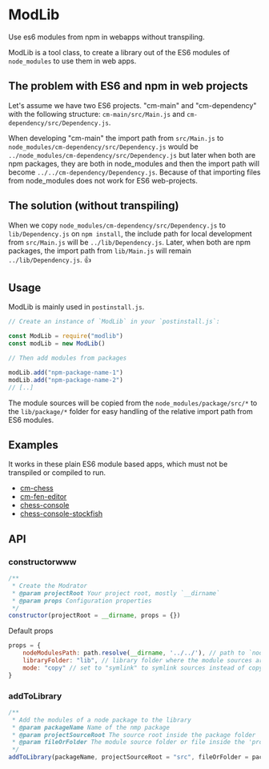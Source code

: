 # ModLib

Use es6 modules from npm in webapps without transpiling.

ModLib is a tool class, to create a library out of the ES6 modules of `node_modules`
to use them in web apps.

## The problem with ES6 and npm in web projects

Let's assume we have two ES6 projects. "cm-main" and "cm-dependency" with the following structure:
`cm-main/src/Main.js` and `cm-dependency/src/Dependency.js`.

When developing "cm-main" the import path from `src/Main.js` to `node_modules/cm-dependency/src/Dependency.js` would be `../node_modules/cm-dependency/src/Dependency.js` but later when both are npm packages, they are both in node_modules and then the import path will become `../../cm-dependency/Dependency.js`. Because of that importing files from node_modules does not work for ES6 web-projects.

## The solution (without transpiling)

When we copy `node_modules/cm-dependency/src/Dependency.js` to `lib/Dependency.js` on `npm install`, the include path for local development from `src/Main.js` will be `../lib/Dependency.js`. Later, when both are npm packages, the import path from `lib/Main.js` will remain `../lib/Dependency.js`. 👍

## Usage

ModLib is mainly used in `postinstall.js`.

```js
// Create an instance of `ModLib` in your `postinstall.js`:

const ModLib = require("modlib")
const modLib = new ModLib()

// Then add modules from packages

modLib.add("npm-package-name-1")
modLib.add("npm-package-name-2")
// [..]
```

The module sources will be copied from the `node_modules/package/src/*` to the `lib/package/*` folder for easy handling of the relative import path from ES6 modules.

## Examples

It works in these plain ES6 module based apps, which must not be transpiled or compiled to run.

- [cm-chess](https://github.com/shaack/cm-chess)
- [cm-fen-editor](https://github.com/shaack/cm-fen-editor)
- [chess-console](https://github.com/shaack/chess-console)
- [chess-console-stockfish](https://github.com/shaack/chess-console-stockfish)

## API

### constructorwww

```js
/**
 * Create the Modrator
 * @param projectRoot Your project root, mostly `__dirname`
 * @param props Configuration properties
 */
constructor(projectRoot = __dirname, props = {})
```

Default props

```js
props = {
    nodeModulesPath: path.resolve(__dirname, '../../'), // path to `node_modules`
    libraryFolder: "lib", // library folder where the module sources are linked/copied to
    mode: "copy" // set to "symlink" to symlink sources instead of copying
}
```

### addToLibrary

```js
/**
 * Add the modules of a node package to the library
 * @param packageName Name of the nmp package
 * @param projectSourceRoot The source root inside the package folder
 * @param fileOrFolder The module source folder or file inside the 'projectSourceRoot'
 */
addToLibrary(packageName, projectSourceRoot = "src", fileOrFolder = packageName)
```
